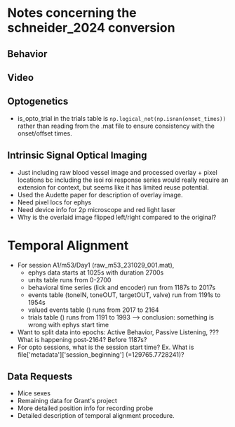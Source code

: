 # Notes concerning the schneider_2024 conversion

## Behavior

## Video

## Optogenetics
- is_opto_trial in the trials table is `np.logical_not(np.isnan(onset_times))` rather than reading from the .mat file
    to ensure consistency with the onset/offset times.

## Intrinsic Signal Optical Imaging
- Just including raw blood vessel image and processed overlay + pixel locations bc including the isoi roi response series would really require an extension for context, but seems like it has limited reuse potential.
- Used the Audette paper for description of overlay image.
- Need pixel locs for ephys
- Need device info for 2p microscope and red light laser
- Why is the overlaid image flipped left/right compared to the original?

# Temporal Alignment
- For session A1/m53/Day1 (raw_m53_231029_001.mat),
    - ephys data starts at 1025s with duration 2700s
    - units table runs from 0-2700
    - behavioral time series (lick and encoder) run from 1187s to 2017s
    - events table (toneIN, toneOUT, targetOUT, valve) run from 1191s to 1954s
    - valued events table () runs from 2017 to 2164
    - trials table () runs from 1191 to 1993
    --> conclusion: something is wrong with ephys start time
- Want to split data into epochs: Active Behavior, Passive Listening, ??? What is happening post-2164? Before 1187s?
- For opto sessions, what is the session start time? Ex. What is file['metadata']['session_beginning'] (=129765.7728241)?



## Data Requests
- Mice sexes
- Remaining data for Grant's project
- More detailed position info for recording probe
- Detailed description of temporal alignment procedure.
